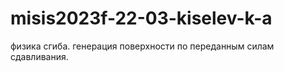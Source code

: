 # misis2023f-22-03-kiselev-k-a
физика сгиба. генерация поверхности по переданным силам сдавливания. 
